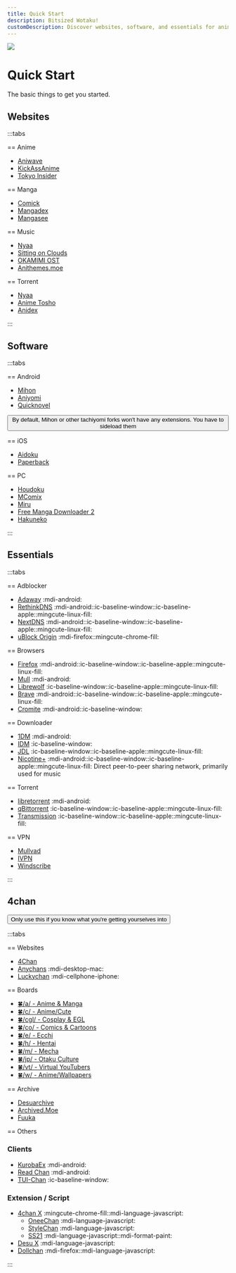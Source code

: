 ```yaml
---
title: Quick Start
description: Bitsized Wotaku!
customDescription: Discover websites, software, and essentials for anime, manga, music, and more. Get started with these curated resources for otaku enthusiasts.
---
```


[![](https://files.catbox.moe/os4m0e.png)](https://mangaplus.shueisha.co.jp/titles/100274)

# Quick Start
The basic things to get you started.

## Websites

:::tabs

== Anime

- [Aniwave](https://aniwave.to/home) <Badge type="info" text="Lite" link="https://lite.aniwave.to/home" /><Badge type="info" text="Alt" link="https://anix.to/home" /><Badge type="info" text="Proxies" link="https://aniwave.tv/" />
- [KickAssAnime](https://kickassanime.am/)
- [Tokyo Insider](https://www.tokyoinsider.com/) <Badge text="DDL" />

== Manga

- [Comick](https://comick.io/home) <Badge type="tip" text="RSS" icon="i-material-symbols-rss-feed-rounded" link="https://manga.ldez.workers.dev/" />
- [Mangadex](https://mangadex.org/)
- [Mangasee](https://mangasee123.com/) <Badge type="tip" text="Alt" link="https://atsu.moe/" />

== Music

- [Nyaa](https://nyaa.si/) <Badge type="info" text="2" link="https://nyaa.iss.one/" /><Badge type="info" text="3" link="https://nyaa.iss.ink/" /><Badge type="info" text="4" link="https://nyaa.mom/" /><Badge type="info" text="Torrent" />
- [Sitting on Clouds](https://www.sittingonclouds.net/) <Badge text="DDL" />
- [OKAMIMI OST](https://okamimiost.com/) <Badge text="DDL" />
- [Anithemes.moe](https://animethemes.moe/) <Badge text="stream" />

== Torrent

- [Nyaa](https://nyaa.si/) <Badge type="info" text="2" link="https://nyaa.iss.one/" /><Badge type="info" text="3" link="https://nyaa.iss.ink/" /><Badge type="info" text="4" link="https://nyaa.mom/" />
- [Anime Tosho](https://animetosho.org/)
- [Anidex](https://anidex.info/)

:::

## Software

:::tabs 

== Android

- [Mihon](https://github.com/mihonapp/mihon) <Badge type="tip" text="Extensions" link="https://keiyoushi.github.io/docs/guides/getting-started#adding-the-extension-repo" /><Badge type="tip" text="J2K" link="https://github.com/Jays2Kings/tachiyomiJ2K" /><Badge type="tip" text="SY" link="https://github.com/jobobby04/TachiyomiSY" />
- [Aniyomi](https://github.com/aniyomiorg/aniyomi) <Badge text="Anime" /> <Badge text="Manga" /><Badge type="tip" text="Animiru" link="https://github.com/Quickdesh/Animiru" />
- [Quicknovel](https://github.com/LagradOst/QuickNovel) <Badge text="LN" />

<Button link="https://keiyoushi.github.io/docs/guides/getting-started#adding-the-extension-repo" icon="i-fxemoji-lightbulb">By default, Mihon or other tachiyomi forks won't have any extensions. You have to sideload them</Button>

== iOS

- [Aidoku](https://github.com/Aidoku/Aidoku) <Badge text="Manga" />
- [Paperback](https://github.com/Paperback-iOS/app) <Badge text="Manga" />

== PC

- [Houdoku](https://github.com/xgi/houdoku) <Badge text="Manga" />
- [MComix](https://sourceforge.net/projects/mcomix/files/) <Badge text="Manga" />
- [Miru](https://github.com/ThaUnknown/miru/) <Badge text="Anime" />
- [Free Manga Downloader 2](https://github.com/dazedcat19/FMD2) <Badge text="Downloader" /> <Badge  text="Manga" />
- [Hakuneko](https://github.com/manga-download/hakuneko) <Badge text="Downloader" /> <Badge text="Anime" /> <Badge  text="Manga" />

:::

## Essentials

:::tabs

== Adblocker

- [Adaway](https://adaway.org/) :mdi-android:
- [RethinkDNS](https://rethinkdns.com/) :mdi-android::ic-baseline-window::ic-baseline-apple::mingcute-linux-fill:
- [NextDNS](https://nextdns.io/) :mdi-android::ic-baseline-window::ic-baseline-apple::mingcute-linux-fill:
- [uBlock Origin](https://ublockorigin.com/) :mdi-firefox::mingcute-chrome-fill:

== Browsers

- [Firefox](https://www.mozilla.org/en-US/firefox/browsers/) :mdi-android::ic-baseline-window::ic-baseline-apple::mingcute-linux-fill:
- [Mull](https://github.com/Divested-Mobile/Mull-Fenix) :mdi-android:
- [Librewolf](https://librewolf.net/) :ic-baseline-window::ic-baseline-apple::mingcute-linux-fill:
- [Brave](https://brave.com/) :mdi-android::ic-baseline-window::ic-baseline-apple::mingcute-linux-fill:
- [Cromite](https://github.com/uazo/cromite) :mdi-android::ic-baseline-window:

== Downloader

- [1DM](https://play.google.com/store/apps/details?id=idm.internet.download.manager&hl=en&gl=US) :mdi-android:
- [IDM](https://www.internetdownloadmanager.com/) <Badge text="Activator" link="https://massgrave.dev/idm-activation-script.html" /> :ic-baseline-window:
- [JDL](https://jdownloader.org/) <Badge text="Debloat" link="https://rentry.org/jdownloader2" /> :ic-baseline-window::ic-baseline-apple::mingcute-linux-fill:
- [Nicotine+](https://nicotine-plus.org/) <Badge text="p2p" />:mdi-android::ic-baseline-window::ic-baseline-apple::mingcute-linux-fill: <tooltip>Direct peer-to-peer sharing network, primarily used for music</tooltip>

== Torrent

- [libretorrent](https://play.google.com/store/apps/details?id=org.proninyaroslav.libretorrent) :mdi-android:
- [qBittorrent](https://www.qbittorrent.org/) <Badge text="Enhanced" link="https://github.com/c0re100/qBittorrent-Enhanced-Edition" /> <Badge text="Dark theme" link="https://github.com/maboroshin/qBittorrentDarktheme" /> :ic-baseline-window::ic-baseline-apple::mingcute-linux-fill:
- [Transmission](https://transmissionbt.com/) :ic-baseline-window::ic-baseline-apple::mingcute-linux-fill:

== VPN

- [Mullvad](https://mullvad.net/) <Badge text="Paid" />
- [IVPN](https://www.ivpn.net/) <Badge text="Paid" />
- [Windscribe](https://windscribe.com/) <Badge text="Freemium" />

:::

## 4chan

<Button icon="i-fxemoji-warningsign">Only use this if you know what you're getting yourselves into</Button>

:::tabs

== Websites
- [4Chan](https://4chan.org/) <Badge type="tip" text="Mobile" link="https://p.4chan.org/" />
- [Anychans](https://anychans.github.io/4chan/) :mdi-desktop-mac:
- [Luckychan](https://luckychan.app/) :mdi-cellphone-iphone:

== Boards
- [🍀/a/ - Anime & Manga](https://boards.4channel.org/a/)
- [🍀/c/ - Anime/Cute](https://boards.4channel.org/c/)
- [🍀/cgl/ - Cosplay & EGL](https://boards.4channel.org/cgl/)
- [🍀/co/ - Comics & Cartoons](https://boards.4channel.org/co/)
- [🍀/e/ - Ecchi](https://boards.4channel.org/e/)
- [🍀/h/ - Hentai](https://boards.4channel.org/h/)
- [🍀/m/ - Mecha](https://boards.4channel.org/m/)
- [🍀/jp/ - Otaku Culture](https://boards.4channel.org/jp/)
- [🍀/vt/ - Virtual YouTubers](https://boards.4channel.org/vt/)
- [🍀/w/ - Anime/Wallpapers](https://boards.4channel.org/w/)

== Archive
- [Desuarchive](https://desuarchive.org/)
- [Archived.Moe](https://archived.moe/)
- [Fuuka](https://warosu.org/)

== Others
### Clients
- [KurobaEx](https://github.com/K1rakishou/Kuroba-Experimental/) :mdi-android:
- [Read Chan](https://play.google.com/store/apps/details?id=com.deezus.pchan) :mdi-android:
- [TUI-Chan](https://github.com/tuqqu/tui-chan) :ic-baseline-window:

### Extension / Script
- [4chan X](https://github.com/ccd0/4chan-x) :mingcute-chrome-fill::mdi-language-javascript:
    - [OneeChan](https://github.com/KevinParnell/OneeChan) :mdi-language-javascript:
    - [StyleChan](https://github.com/3nly/StyleChan) :mdi-language-javascript:
    - [SS21](https://github.com/saxamaphone69/ss21) :mdi-language-javascript::mdi-format-paint:
- [Desu X](https://greasyfork.org/en/scripts/483282-desu-x-enhancement-script-for-desuarchive-org) :mdi-language-javascript:
- [Dollchan](https://github.com/SthephanShinkufag/Dollchan-Extension-Tools/) :mdi-firefox::mdi-language-javascript:

:::